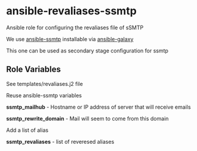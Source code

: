ansible-revaliases-ssmtp
========================

Ansible role for configuring the revaliases file of sSMTP

We use [ansible-ssmtp](https://github.com/brisho/ansible-ssmtp)
installable via
[ansible-galaxy](https://galaxy.ansible.com/list#/roles/158)

This one can be used as secondary stage configuration for ssmtp

Role Variables
--------------

See templates/revaliases.j2 file

Reuse ansible-ssmtp variables

  **ssmtp_mailhub** - Hostname or IP address of server that will receive emails

  **ssmtp_rewrite_domain** - Mail will seem to come from this domain

Add a list of alias

  **ssmtp_revaliases** - list of reveresed aliases
